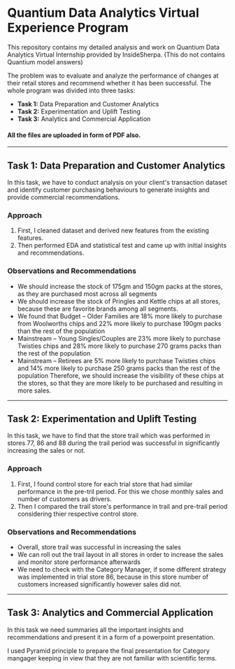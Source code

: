 # Quantium Data Analytics Virtual Experience Program
This repository contains my detailed analysis and work on Quantium Data Analytics Virtual Internship provided by InsideSherpa. (This do not contains Quantium model answers)

The problem was to evaluate and analyze the performance of changes at their retail stores and recommend whether it has been successful.
The whole program was divided into three tasks:
- **Task 1:** Data Preparation and Customer Analytics
- **Task 2:** Experimentation and Uplift Testing
- **Task 3:** Analytics and Commercial Application

#### All the files are uploaded in form of PDF also.
----
## Task 1: Data Preparation and Customer Analytics
In this task, we have to conduct analysis on your client's transaction dataset and identify customer purchasing behaviours to generate insights and provide commercial recommendations.
### Approach
1. First, I cleaned dataset and derived new features from the existing features.
2. Then performed EDA and statistical test and came up with initial insights and recommendations.
### Observations and Recommendations
- We should increase the stock of 175gm and 150gm packs at the stores, as they are purchased most across all segments
- We should increase the stock of Pringles and Kettle chips at all stores, because  these are favorite brands among all segments.
- We found that Budget – Older Families are 18% more likely to purchase from Woolworths chips and 22% more likely to purchase 190gm packs than the rest of the population
- Mainstream – Young Singles/Couples are 23% more likely to purchase Twisties chips and 28% more likely to purchase 270 grams packs than the rest of the population
- Mainstream – Retirees are 5% more likely to purchase Twisties chips and 14% more likely to purchase 250 grams packs than the rest of the population
Therefore, we should increase the visibility of these chips at the stores, so that they are more likely to be purchased and resulting in more sales.

----
## Task 2: Experimentation and Uplift Testing
In this task, we have to find that the store trail which was performed in stores 77, 86 and 88 during the trail period was successful in significantly increasing the sales or not.
### Approach
1. First, I found control store for each trial store that had similar performance in the pre-tril period. For this we chose monthly sales and number of customers as drivers.
2. Then I compared the trail store's performance in trail and pre-trail period considering thier respective control store.
### Observations and Recommendations
- Overall, store trail was successful in increasing the sales
- We can roll out the trail layout in all stores in order to increase the sales and monitor store performance afterwards
- We need to check with the Category Manager, if some different strategy was implemented in trial store 86, because in this store number of customers increased significantly however sales did not.

---
## Task 3: Analytics and Commercial Application
In this task we need summaries all the important insights and recommendations and present it in a form of a powerpoint presentation.

I used Pyramid principle to prepare the final presentation for Category mangager keeping in view that they are not familiar with scientific terms.

